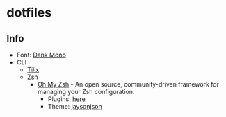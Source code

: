 # dotfiles

## Info
* Font: [Dank Mono](https://dank.sh/)
* CLI
    * [Tilix](https://gnunn1.github.io/tilix-web/)
    * [Zsh](https://github.com/zsh-users/zsh)
        * [Oh My Zsh](https://github.com/robbyrussell/oh-my-zsh) - An open source, community-driven framework for managing your Zsh configuration.
            * Plugins: [here](https://github.com/jaysonesmith/dotfiles/blob/master/.zshrc#L9)
            * Theme: [jaysonjson](https://github.com/jaysonesmith/dotfiles/blob/master/.oh-my-zsh/themes/jaysonjson.zsh-theme)
